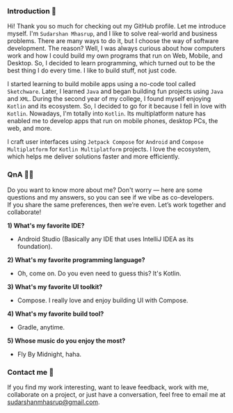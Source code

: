### Introduction 👋

Hi! Thank you so much for checking out my GitHub profile. Let me introduce myself. I'm `Sudarshan Mhasrup`, and I like
to solve real-world and business problems. There are many ways to do it, but I choose the way of software development.
The reason? Well, I was always curious about how computers work and how I could build my own programs that run on Web,
Mobile, and Desktop. So, I decided to learn programming, which turned out to be the best thing I do every time. I like
to build stuff, not just code.

I started learning to build mobile apps using a no-code tool called `Sketchware`. Later, I learned `Java` and began
building fun projects using `Java` and `XML`. During the second year of my college, I found myself enjoying `Kotlin` and
its ecosystem. So, I decided to go for it because I fell in love with `Kotlin`. Nowadays, I'm totally into `Kotlin`. Its
multiplatform nature has enabled me to develop apps that run on mobile phones, desktop PCs, the web, and more.

I craft user interfaces using `Jetpack Compose` for `Android` and `Compose Multiplatform` for `Kotlin Multiplatform`
projects. I love the ecosystem, which helps me deliver solutions faster and more efficiently.

### QnA 🙋‍♂️

Do you want to know more about me? Don't worry — here are some questions and my answers, so you can see if we vibe as co-developers.  
If you share the same preferences, then we’re even. Let’s work together and collaborate!

**1) What's my favorite IDE?**
- Android Studio (Basically any IDE that uses IntelliJ IDEA as its foundation).

**2) What's my favorite programming language?**
- Oh, come on. Do you even need to guess this? It's Kotlin.

**3) What's my favorite UI toolkit?**
- Compose. I really love and enjoy building UI with Compose.

**4) What's my favorite build tool?**
- Gradle, anytime.

**5) Whose music do you enjoy the most?**
- Fly By Midnight, haha.

### Contact me 📇

If you find my work interesting, want to leave feedback, work with me, collaborate on a project, or just have a
conversation, feel free to email me at [sudarshanmhasrup@gmail.com](mailto://sudarshanmhasrup@gmail.com).